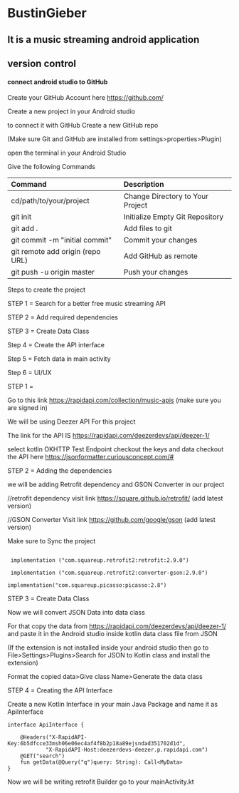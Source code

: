 
# BustinGieber
## It is a music streaming android application 


## version control

#### connect android studio to GitHub


Create your GitHub Account here https://github.com/

Create a new project in your Android studio

to connect it with GitHub Create a new GitHub repo 

(Make sure Git and GitHub are installed from settings>properties>Plugin)

open the terminal in your Android Studio

Give the following Commands


| Command | Description|
| :--------  | :-------------------------------- |
|  cd/path/to/your/project   |  Change Directory to Your Project  |
| git init  | Initialize Empty Git Repository |
|  git add .  |  Add files to git |
| git commit -m "initial commit"  | Commit your changes |
|  git remote add origin (repo URL)  |  Add GitHub as remote  |
| git push -u origin master| Push your changes |



 
 
Steps to create the project

STEP 1 = Search for a better free music streaming API

STEP 2 = Add required dependencies

STEP 3 = Create Data Class

Step 4 = Create the API interface

Step 5 = Fetch data in main activity

Step 6 = UI/UX 


STEP 1 =

Go to this link  https://rapidapi.com/collection/music-apis
(make sure you are signed in)

We will be using Deezer API For this project

The link for the API IS   https://rapidapi.com/deezerdevs/api/deezer-1/

select kotlin OKHTTP
Test Endpoint checkout the keys and data
checkout the API here  https://jsonformatter.curiousconcept.com/#




STEP 2 = Adding the dependencies

we will be adding Retrofit dependency and GSON Converter in our project 

//retrofit dependency
visit link  https://square.github.io/retrofit/
(add latest version)

//GSON Converter
Visit link  https://github.com/google/gson
(add latest version)

Make sure to Sync the project

```http

 implementation ("com.squareup.retrofit2:retrofit:2.9.0")

 implementation ("com.squareup.retrofit2:converter-gson:2.9.0")

implementation("com.squareup.picasso:picasso:2.8")
```


STEP 3 = Create Data Class

Now we will convert JSON Data into data class

For that copy the data from https://rapidapi.com/deezerdevs/api/deezer-1/  and paste it in the Android studio inside kotlin data class file from JSON

(If the extension is not installed inside your android studio then go to File>Settings>Plugins>Search for JSON to Kotlin class and install the extension)

Format the copied data>Give class Name>Generate the data class


STEP 4 = Creating the API Interface

Create a new Kotlin Interface in your main Java Package and name it as ApiInterface 



```http
interface ApiInterface {

    @Headers("X-RapidAPI-Key:6b5dfcce33msh06e06ec4af4f8b2p18a89ejsndad351702d1d",
            "X-RapidAPI-Host:deezerdevs-deezer.p.rapidapi.com")
    @GET("search")
    fun getData(@Query("q")query: String): Call<MyData>
}

```

Now we will be writing retrofit Builder
go to your mainActivity.kt

```http



```











